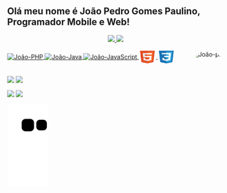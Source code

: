## Olá meu nome é João Pedro Gomes Paulino, Programador Mobile e Web!
<div align="center">
  <a href="https://github.com/jojogomes12">
  <img height="180em" src="https://github-readme-stats.vercel.app/api?username=jojogomes12&show_icons=true&theme=darcula&include_all_commits=true&count_private=true"/>
  <img height="180em" src="https://github-readme-stats.vercel.app/api/top-langs/?username=jojogomes12&layout=compact&langs_count=7&theme=darcula"/>
</div>
<div style="display: inline_block"><br>
  <img align="center" alt="João-PHP" height="30" width="40" src="https://cdn.jsdelivr.net/gh/devicons/devicon/icons/php/php-original.svg">

  <img align="center" alt="João-Java" height="30" width="40" src="https://cdn.jsdelivr.net/gh/devicons/devicon/icons/java/java-original.svg">
  <img align="center" alt="João-JavaScript" height="30" width="40" src="https://cdn.jsdelivr.net/gh/devicons/devicon/icons/javascript/javascript-original.svg">
  <img align="center" alt="João-HTML" height="30" width="40" src="https://raw.githubusercontent.com/devicons/devicon/master/icons/html5/html5-original.svg">
  <img align="center" alt="João-CSS" height="30" width="40" src="https://raw.githubusercontent.com/devicons/devicon/master/icons/css3/css3-original.svg">
  <img align="right" alt="João-pic" height="150" style="border-radius:50px;" src="https://64.media.tumblr.com/d399df8f60eceeaad289f75804ff8e5a/tumblr_o5bue5GcrB1tgzy56o2_250.gifv">
</div>
  
  ##
 
<div> 
  <a href="https://www.youtube.com/user/piacavas" target="_blank"><img src="https://img.shields.io/badge/YouTube-FF0000?style=for-the-badge&logo=youtube&logoColor=white" target="_blank"></a>
  <a href="https://www.instagram.com/joaoarst" target="_blank"><img src="https://img.shields.io/badge/-Instagram-%23E4405F?style=for-the-badge&logo=instagram&logoColor=white" target="_blank"></a>
 

  <a href = "mailto:joaoecarol39@gmail.com"><img src="https://img.shields.io/badge/Gmail-D14836?style=for-the-badge&logo=gmail&logoColor=white" target="_blank"></a>
  <a href="https://www.linkedin.com/in/jo%C3%A3o-gomes-348706179/" target="_blank"><img src="https://img.shields.io/badge/-LinkedIn-%230077B5?style=for-the-badge&logo=linkedin&logoColor=white" target="_blank"></a> 
 
  ![Snake animation](https://github.com/jojogomes12/jojogomes12/blob/output/github-contribution-grid-snake.svg)
 
</div>
